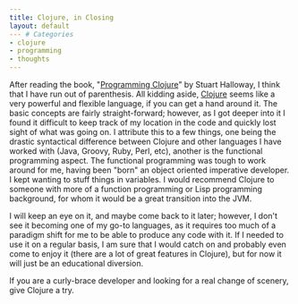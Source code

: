 ```yaml
---
title: Clojure, in Closing
layout: default
--- # Categories
- clojure
- programming
- thoughts
---
```


After reading the book, "<a href="http://pragprog.com/titles/shcloj/programming-clojure">Programming Clojure</a>" by Stuart Halloway, I think that I have run out of parenthesis. All kidding aside, <a href="http://clojure.org">Clojure</a> seems like a very powerful and flexible language, if you can get a hand around it. The basic concepts are fairly straight-forward; however, as I got deeper into it I found it difficult to keep track of my location in the code and quickly lost sight of what was going on. I attribute this to a few things, one being the drastic syntactical difference between Clojure and other languages I have worked with (Java, Groovy, Ruby, Perl, etc), another is the functional programming aspect. The functional programming was tough to work around for me, having been "born" an object oriented imperative developer. I kept wanting to stuff things in variables. I would recommend Clojure to someone with more of a function programming or Lisp programming background, for whom it would be a great transition into the JVM.

I will keep an eye on it, and maybe come back to it later; however, I don't see it becoming one of my go-to languages, as it requires too much of a paradigm shift for me to be able to produce any code with it. If I needed to use it on a regular basis, I am sure that I would catch on and probably even come to enjoy it (there are a lot of great features in Clojure), but for now it will just be an educational diversion.

If you are a curly-brace developer and looking for a real change of scenery, give Clojure a try.
